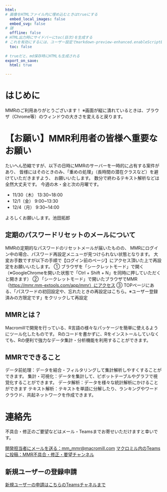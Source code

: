 ```yaml
---
html:
# 画像をHTMLファイル内に埋め込むときはtrueにする
  embed_local_images: false
  embed_svg: false
# 謎
  offline: false
# HTML出力時にサイドバーにtoc(目次)を生成する
# これを有効にするには、ユーザー設定でmarkdown-preview-enhanced.enableScriptExecutionをtrueにする。
  toc: false
  
# trueだと、md保存時にHTMLも生成される
export_on_save:
  html: true

---
```


# はじめに
MMRのご利用ありがとうございます！
※画面が縦に潰れているときは、ブラウザ（Chrome等）のウィンドウの大きさを変えると戻ります。 

# 【お願い】MMR利用者の皆様へ重要なお願い
たいへん恐縮ですが、以下の日時にMMRのサーバーを一時的に占有する案件があり、
皆様にはそのときのみ、「重めの処理」（長時間の潜在クラスなど）を避けていただきますよう、
お願いいたします。
数分で終わるテキスト解析などは全然大丈夫です。
今週の木・金と次の月曜です。
- 11/30（木） 13:30~18:00
- 12/1（金）   9:00~13:30
- 12/4（月）   9:30~14:00

よろしくお願いします。池田拓郎

## 定期のパスワードリセットのメールについて
MMRの定期的なパスワードのリセットメールが届いたものの、
MMRにログイン中の場合、パスワード再設定メニューが見つけられない状態となります。
大変お手数ですが以下の手順で【ログイン前のページ】にアクセス頂いた上で再設定をお願いいたします。
①	ブラウザを「シークレットモード」で開く（※GoogleChromeを開いた状態で「Ctrl + Shift + N」を同時に押していただくと開きます）
②	「シークレットモード」で開いたブラウザでMMR（https://mmr.mm-extools.com/app/mmr）にアクセス
③	TOPページにある、「パスワードの初回設定や、忘れたときの再設定はこちら。※ユーザー登録済みの方限定です」をクリックして再設定

## MMRとは？
Macromillで開発を行っている、R言語の様々なパッケージを簡単に使えるようにツール化したものです。
Rのコードを書かずに、Rをインストールしていなくても、Rの便利で強力なデータ集計・分析機能を利用することができます。

## MMRでできること
データ前処理：データを結合・フィルタリングして集計解析しやすくすることができます。
集計・可視化：データを集計して、ピボットテーブルやグラフで視覚化することができます。
データ解析：データを様々な統計解析にかけることができます
テキスト解析：テキストを単語に分解したり、ランキングやワードクラウド、共起ネットワークを作成できます。

# 連絡先
不具合・修正のご要望などはメール・Teamsまでお寄せいただけますと幸いです。

[開発担当者にメールを送る：mm_mmr@macromill.com](mailto:mm_mmr@macromill.com)
[マクロミル内のTeamsに投稿：MMR不具合・修正・要望チャンネル](https://teams.microsoft.com/l/channel/19%3acc424a5c86f2444f996881c2a3658385%40thread.skype/%25E8%25B3%25AA%25E5%2595%258F%25E3%2583%25BB%25E4%25B8%258D%25E5%2585%25B7%25E5%2590%2588%25E3%2583%25BB%25E8%25A6%2581%25E6%259C%259B?groupId=05701d53-109a-4aab-9e54-0e56a208701a&tenantId=644e05ec-c931-445c-8b08-599939d29a31)      

## 新規ユーザーの登録申請
[新規ユーザーの申請はこちらのTeamsチャネルまで](https://teams.microsoft.com/l/channel/19%3a30e0ec3c6dd843fa985f6df99e44e359%40thread.skype/%25E3%2583%25A6%25E3%2583%25BC%25E3%2582%25B6%25E3%2583%25BC%25E7%2599%25BB%25E9%258C%25B2%25E4%25BE%259D%25E9%25A0%25BC%25E3%2581%25AF%25E3%2581%2593%25E3%2581%25A1%25E3%2582%2589%25EF%25BC%2581?groupId=05701d53-109a-4aab-9e54-0e56a208701a&tenantId=644e05ec-c931-445c-8b08-599939d29a31)
